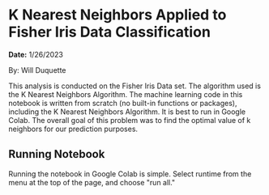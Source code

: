 # K Nearest Neighbors Applied to Fisher Iris Data Classification

**Date:** 1/26/2023

By: Will Duquette

This analysis is conducted on the Fisher Iris Data set. The algorithm used is the K Nearest Neighbors Algorithm. The machine learning code in this notebook is written from scratch (no built-in functions or packages), including the K Nearest Neighbors Algorithm. It is best to run in Google Colab. The overall goal of this problem was to find the optimal value of k neighbors for our prediction purposes.

## Running Notebook

Running the notebook in Google Colab is simple. Select runtime from the menu at the top of the page, and choose "run all."
